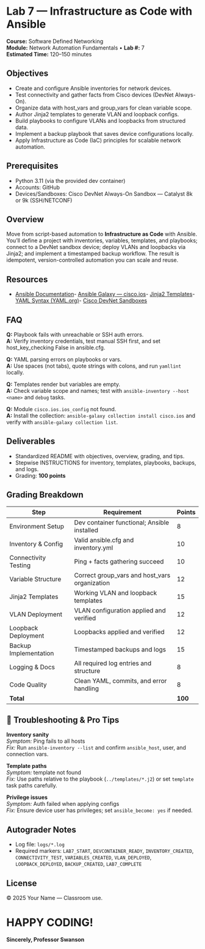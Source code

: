 # Lab 7 — Infrastructure as Code with Ansible

**Course:** Software Defined Networking  
**Module:** Network Automation Fundamentals • **Lab #:** 7  
**Estimated Time:** 120–150 minutes

## Objectives
- Create and configure Ansible inventories for network devices.
- Test connectivity and gather facts from Cisco devices (DevNet Always-On).
- Organize data with host_vars and group_vars for clean variable scope.
- Author Jinja2 templates to generate VLAN and loopback configs.
- Build playbooks to configure VLANs and loopbacks from structured data.
- Implement a backup playbook that saves device configurations locally.
- Apply Infrastructure as Code (IaC) principles for scalable network automation.

## Prerequisites
- Python 3.11 (via the provided dev container)
- Accounts: GitHub
- Devices/Sandboxes: Cisco DevNet Always-On Sandbox — Catalyst 8k or 9k (SSH/NETCONF)

## Overview
Move from script-based automation to **Infrastructure as Code** with Ansible. You’ll define a project with inventories, variables, templates, and playbooks; connect to a DevNet sandbox device; deploy VLANs and loopbacks via Jinja2; and implement a timestamped backup workflow. The result is idempotent, version-controlled automation you can scale and reuse.


## Resources
- [Ansible Documentation](https://docs.ansible.com/)- [Ansible Galaxy — cisco.ios](https://galaxy.ansible.com/cisco/ios)- [Jinja2 Templates](https://jinja.palletsprojects.com/)- [YAML Syntax (YAML.org)](https://yaml.org/spec/)- [Cisco DevNet Sandboxes](https://developer.cisco.com/site/sandbox/)

## FAQ
**Q:** Playbook fails with unreachable or SSH auth errors.  
**A:** Verify inventory credentials, test manual SSH first, and set host_key_checking False in ansible.cfg.

**Q:** YAML parsing errors on playbooks or vars.  
**A:** Use spaces (not tabs), quote strings with colons, and run `yamllint` locally.

**Q:** Templates render but variables are empty.  
**A:** Check variable scope and names; test with `ansible-inventory --host <name>` and `debug` tasks.

**Q:** Module `cisco.ios.ios_config` not found.  
**A:** Install the collection: `ansible-galaxy collection install cisco.ios` and verify with `ansible-galaxy collection list`.



## Deliverables
- Standardized README with objectives, overview, grading, and tips.
- Stepwise INSTRUCTIONS for inventory, templates, playbooks, backups, and logs.
- Grading: **100 points**

## Grading Breakdown
| Step | Requirement | Points |
|---|---|---|
| Environment Setup | Dev container functional; Ansible installed | 8 |
| Inventory & Config | Valid ansible.cfg and inventory.yml | 10 |
| Connectivity Testing | Ping + facts gathering succeed | 10 |
| Variable Structure | Correct group_vars and host_vars organization | 12 |
| Jinja2 Templates | Working VLAN and loopback templates | 15 |
| VLAN Deployment | VLAN configuration applied and verified | 12 |
| Loopback Deployment | Loopbacks applied and verified | 12 |
| Backup Implementation | Timestamped backups and logs | 15 |
| Logging & Docs | All required log entries and structure | 8 |
| Code Quality | Clean YAML, commits, and error handling | 8 |
| **Total** |  | **100** |

## 🔧 Troubleshooting & Pro Tips
**Inventory sanity**  
*Symptom:* Ping fails to all hosts  
*Fix:* Run `ansible-inventory --list` and confirm `ansible_host`, user, and connection vars.

**Template paths**  
*Symptom:* template not found  
*Fix:* Use paths relative to the playbook (`../templates/*.j2`) or set `template` task paths carefully.

**Privilege issues**  
*Symptom:* Auth failed when applying configs  
*Fix:* Ensure device user has privileges; set `ansible_become: yes` if needed.



## Autograder Notes
- Log file: `logs/*.log`
- Required markers: `LAB7_START`, `DEVCONTAINER_READY`, `INVENTORY_CREATED`, `CONNECTIVITY_TEST`, `VARIABLES_CREATED`, `VLAN_DEPLOYED`, `LOOPBACK_DEPLOYED`, `BACKUP_CREATED`, `LAB7_COMPLETE`

## License
© 2025 Your Name — Classroom use.

# HAPPY CODING!

**Sincerely, Professor Swanson**